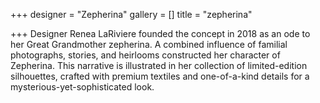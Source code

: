 +++
designer = "Zepherina"
gallery = []
title = "zepherina"

+++
Designer Renea LaRiviere founded the concept in 2018 as an ode to her Great Grandmother zepherina. A combined influence of familial photographs, stories, and heirlooms constructed her character of Zepherina. This narrative is illustrated in her collection of limited-edition silhouettes, crafted with premium textiles and one-of-a-kind details for a mysterious-yet-sophisticated look.
